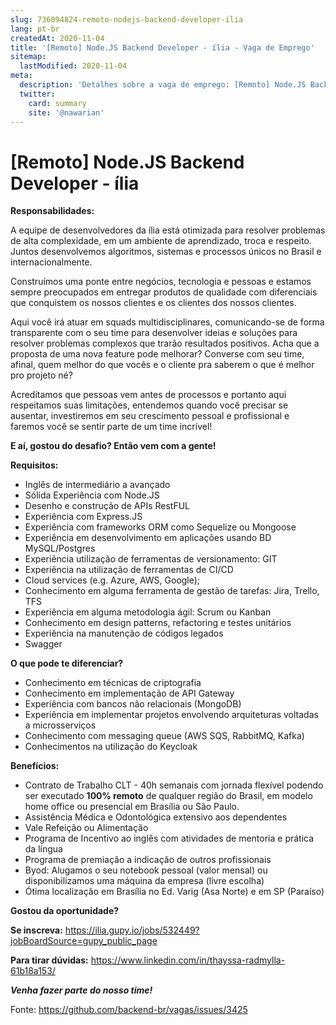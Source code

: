 ```yaml
---
slug: 736094824-remoto-nodejs-backend-developer-ilia
lang: pt-br
createdAt: 2020-11-04
title: '[Remoto] Node.JS Backend Developer - ília - Vaga de Emprego'
sitemap:
  lastModified: 2020-11-04
meta:
  description: 'Detalhes sobre a vaga de emprego: [Remoto] Node.JS Backend Developer - ília'
  twitter:
    card: summary
    site: '@nawarian'
---
```


# [Remoto] Node.JS Backend Developer - ília

**Responsabilidades:** 

A equipe de desenvolvedores da ília está otimizada para resolver problemas de alta complexidade, em um ambiente de aprendizado, troca e respeito. Juntos desenvolvemos algoritmos, sistemas e processos únicos no Brasil e internacionalmente.

Construímos uma ponte entre negócios, tecnologia e pessoas e estamos sempre preocupados em entregar produtos de qualidade com diferenciais que conquistem os nossos clientes e os clientes dos nossos clientes.

Aqui você irá atuar em squads multidisciplinares, comunicando-se de forma transparente com o seu time para desenvolver ideias e soluções para resolver problemas complexos que trarão resultados positivos. Acha que a proposta de uma nova feature pode melhorar? Converse com seu time, afinal, quem melhor do que vocês e o cliente pra saberem o que é melhor pro projeto né?

Acreditamos que pessoas vem antes de processos e portanto aqui respeitamos suas limitações, entendemos quando você precisar se ausentar, investiremos em seu crescimento pessoal e profissional e faremos você se sentir parte de um time incrível!

**E aí, gostou do desafio? Então vem com a gente!**

**Requisitos:**

- Inglês de intermediário a avançado
- Sólida Experiência com Node.JS
- Desenho e construção de APIs RestFUL
- Experiência com Express.JS
- Experiência com frameworks ORM como Sequelize ou Mongoose
- Experiência em desenvolvimento em aplicações usando BD MySQL/Postgres
- Experiência utilização de ferramentas de versionamento: GIT
- Experiência na utilização de ferramentas de CI/CD
- Cloud services (e.g. Azure, AWS, Google);
- Conhecimento em alguma ferramenta de gestão de tarefas: Jira, Trello, TFS
- Experiência em alguma metodologia ágil: Scrum ou Kanban
- Conhecimento em design patterns, refactoring e testes unitários
- Experiência na manutenção de códigos legados
- Swagger

﻿**O que pode te diferenciar?**

- Conhecimento em técnicas de criptografia
- Conhecimento em implementação de API Gateway
- Experiência com bancos não relacionais (MongoDB)
- Experiência em implementar projetos envolvendo arquiteturas voltadas a microsserviços
- Conhecimento com messaging queue (AWS SQS, RabbitMQ, Kafka)
- Conhecimentos na utilização do Keycloak

**Benefícios:**

- Contrato de Trabalho CLT - 40h semanais com jornada flexível podendo ser executado **100% remoto** de qualquer região do Brasil, em modelo home office ou presencial em Brasília ou São Paulo.
- Assistência Médica e Odontológica extensivo aos dependentes
- Vale Refeição ou Alimentação
- Programa de Incentivo ao inglês com atividades de mentoria e prática da língua
- Programa de premiação a indicação de outros profissionais
- Byod: Alugamos o seu notebook pessoal (valor mensal) ou disponibilizamos uma máquina da empresa (livre escolha)
- Ótima localização em Brasília no Ed. Varig (Asa Norte) e em SP (Paraíso)

**Gostou da oportunidade?**

**Se inscreva:** https://ilia.gupy.io/jobs/532449?jobBoardSource=gupy_public_page

**Para tirar dúvidas:** https://www.linkedin.com/in/thayssa-radmylla-61b18a153/

**_Venha fazer parte do nosso time!_**



Fonte: https://github.com/backend-br/vagas/issues/3425